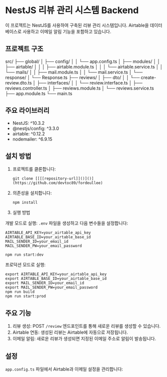 # NestJS 리뷰 관리 시스템 Backend

이 프로젝트는 NestJS를 사용하여 구축된 리뷰 관리 시스템입니다. 
Airtable을 데이터베이스로 사용하고 이메일 알림 기능을 포함하고 있습니다.

## 프로젝트 구조

src/
├── global/
│ ├── config/
│ │ └── app.config.ts
│ ├── modules/
│ │ ├── airtable/
│ │ │ ├── airtable.module.ts
│ │ │ └── airtable.service.ts
│ │ └── mails/
│ │ ├── mail.module.ts
│ │ └── mail.service.ts
│ └── response/
│ └── Response.ts
├── reviews/
│ ├── dto/
│ │ └── create-review.dto.ts
│ ├── interfaces/
│ │ └── review.interface.ts
│ ├── reviews.controller.ts
│ ├── reviews.module.ts
│ └── reviews.service.ts
├── app.module.ts
└── main.ts

## 주요 라이브러리

- NestJS: ^10.3.2
- @nestjs/config: ^3.3.0
- airtable: ^0.12.2
- nodemailer: ^6.9.15

## 설치 방법

1. 프로젝트를 클론합니다:
   ```
   git clone [[[[repository-url]]()]()](https://github.com/devtoc89/fordeullee)
   ```

2. 의존성을 설치합니다:
   ```
   npm install
   ```


3. 실행 방법

개발 모드로 실행:
   `.env` 파일을 생성하고 다음 변수들을 설정합니다:
   ```
   AIRTABLE_API_KEY=your_airtable_api_key
   AIRTABLE_BASE_ID=your_airtable_base_id
   MAIL_SENDER_ID=your_email_id
   MAIL_SENDER_PW=your_email_password
   ```
  ```
  npm run start:dev
  ```

프로덕션 모드로 실행:
  ```
  export AIRTABLE_API_KEY=your_airtable_api_key
  export AIRTABLE_BASE_ID=your_airtable_base_id
  export MAIL_SENDER_ID=your_email_id
  export MAIL_SENDER_PW=your_email_password
  npm run build
  npm run start:prod
  ```

## 주요 기능

1. 리뷰 생성: POST `/review` 엔드포인트를 통해 새로운 리뷰를 생성할 수 있습니다.
2. Airtable 연동: 생성된 리뷰는 Airtable에 자동으로 저장됩니다.
3. 이메일 알림: 새로운 리뷰가 생성되면 지정된 이메일 주소로 알림이 발송됩니다.

## 설정
`app.config.ts` 파일에서 Airtable과 이메일 설정을 관리합니다:
